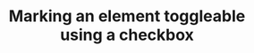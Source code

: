 ---
title: "Marking an element toggleable using a checkbox"
compatibility:
  Keyboard only:
    status: Pass
    date: 2018-??-??
  NVDA:
    2018.1 + FF Quantum 59.0.2:
      status: Pass
      date: 2018-04-30
  JAWS:
    2019.1 + FF 63.7.3:
      status: Fail
      date: 2019-03-27
      comments:
        - Das und das geht nicht
        - Dieses und jenes auch nicht
    2018.3 + IE 11:
      status: Pass
      date: 2018-03-26
    2018.3 + FF ESR 52.7.3:
      status: Pass
      date: 2018-03-27
---